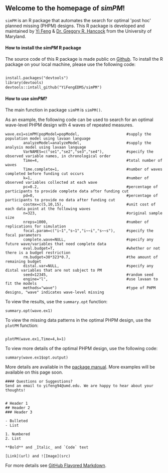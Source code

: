 ## Welcome to the homepage of _simPM_!

`simPM` is an R package that automates the search for optimal 'post hoc' planned missing (PHPM) designs. This R package is developed and maintained by [Yi Feng](https://terpconnect.umd.edu/~yifeng94/) & [Dr. Gregory R. Hancock](https://education.umd.edu/directory/gregory-r-hancock) from the University of Maryland.

#### How to install the _simPM_ R package 

The source code of this R package is made public on [Github](https://github.com/YiFengEDMS/simPM). To install the R package on your local machine, please use the following code:

```markdown

install.packages("devtools")
library(devtools)
devtools::intall_github("YiFengEDMS/simPM")

```

#### How to use _simPM_? 

The main function in package `simPM` is `simPM()`.

As an example, the following code can be used to search for an optimal wave-level PHPM design with 4 waves of repeated measures.

```
wave.ex1=simPM(popModel=popModel,                     #supply the population model using lavaan language
        analyzeModel=analyzeModel,                    #supply the analysis model using lavaan language
        VarNAMES=c("se1","se2","se3","se4"),          #specify the observed variable names, in chronological order
        Time=4,                                       #total number of waves
        Time.complete=1,                              #number of waves completed before funding cut occurs
        k=1,                                          #number of observed variables collected at each wave
        pc=0.2,                                       #percentage of participants to provide complete data after funding cut
        pd=0,                                         #percentage of participants to provide no data after funding cut
        costmx=c(5,10,15),                            #unit cost of each data point at the following waves
        n=323,                                        #original sample size
        nreps=1000,                                   #number of replications for simulation
        focal.param=c("i~1","s~1","i~~i","s~~s"),     #specify the focal parameters
        complete.wave=NULL,                           #specify any future wave/variables that need complete data 
        eval.budget=T,                                #whether or not there is a budget restriction
        rm.budget=30*323*0.7,                         #the amount of remaining budget
        distal.var=NULL,                              #specify any distal variables that are not subject to PM
        seed=12345,                                   #random seed
        engine="l",                                   #use lavaan to fit the models
        methods="wave")                               #type of PHPM designs, "wave" indicates wave-level missing

```

To view the results, use the `summary.opt` function:
```
summary.opt(wave.ex1)

```
To view the missing data patterns in the optimal PHPM design, use the `plotPM` function:

```

plotPM(wave.ex1,Time=4,k=1)

```

To view more details of the optimal PHPM design, use the following code:

```
summary(wave.ex1$opt.output)

```

More details are available in the [package manual](). More examples will be available on this page soon.


```
#### Questions or Suggestions?
Send an email to yifeng94@umd.edu. We are happy to hear about your thoughts!


# Header 1
## Header 2
### Header 3

- Bulleted
- List

1. Numbered
2. List

**Bold** and _Italic_ and `Code` text

[Link](url) and ![Image](src)
```

For more details see [GitHub Flavored Markdown](https://guides.github.com/features/mastering-markdown/).
